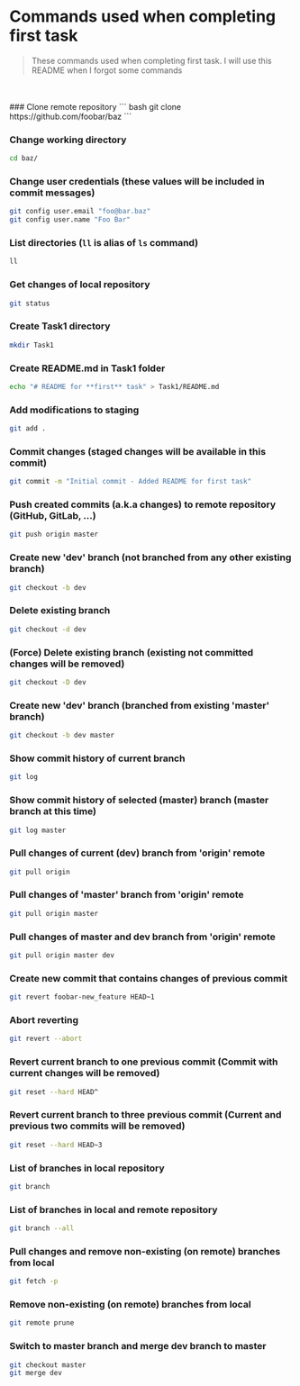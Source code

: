 # Commands used when completing first task

> These commands used when completing first task.
> I will use this README when I forgot some commands

<br>
<br>
### Clone remote repository
``` bash
git clone https://github.com/foobar/baz
```


### Change working directory
``` bash
cd baz/
```

### Change user credentials (these values will be included in commit messages)
``` bash
git config user.email "foo@bar.baz"
git config user.name "Foo Bar"
```

### List directories (`ll` is alias of `ls` command)
``` bash
ll
```

### Get changes of local repository
``` bash
git status
```

### Create **Task1** directory
``` bash
mkdir Task1
```

### Create README.md in Task1 folder
``` bash
echo "# README for **first** task" > Task1/README.md
```

### Add modifications to staging
``` bash
git add .
```

### Commit changes (staged changes will be available in this commit)
``` bash
git commit -m "Initial commit - Added README for first task"
```

### Push created commits (a.k.a changes) to remote repository (GitHub, GitLab, ...)
``` bash
git push origin master
```

### Create new '**dev**' branch (not branched from any other existing branch)
``` bash
git checkout -b dev
```

### Delete existing branch
``` bash
git checkout -d dev
```

### (Force) Delete existing branch (existing not committed changes will be removed)
``` bash
git checkout -D dev
```

### Create new '**dev**' branch (branched from existing 'master' branch)
``` bash
git checkout -b dev master
```

### Show commit history of current branch
``` bash
git log
```

### Show commit history of selected (**master**) branch (master branch at this time)
``` bash
git log master
```

### Pull changes of current (**dev**) branch from '**origin**' remote
``` bash
git pull origin
```

### Pull changes of '**master**' branch from '**origin**' remote
``` bash
git pull origin master
```

### Pull changes of master and dev branch from 'origin' remote
``` bash
git pull origin master dev
```

### Create new commit that contains changes of previous commit
``` bash
git revert foobar-new_feature HEAD~1
```

### Abort reverting
``` bash
git revert --abort
```

### Revert current branch to one previous commit (Commit with current changes will be **removed**)
``` bash
git reset --hard HEAD^
```

### Revert current branch to three previous commit (Current and previous two commits will be **removed**)
``` bash
git reset --hard HEAD~3
```

### List of branches in local repository
``` bash
git branch
```

### List of branches in local and remote repository
``` bash
git branch --all
```

### Pull changes and remove non-existing (on remote) branches from local
``` bash
git fetch -p
```

### Remove non-existing (on remote) branches from local
``` bash
git remote prune
```

### Switch to master branch and merge dev branch to master
``` bash
git checkout master
git merge dev
```


